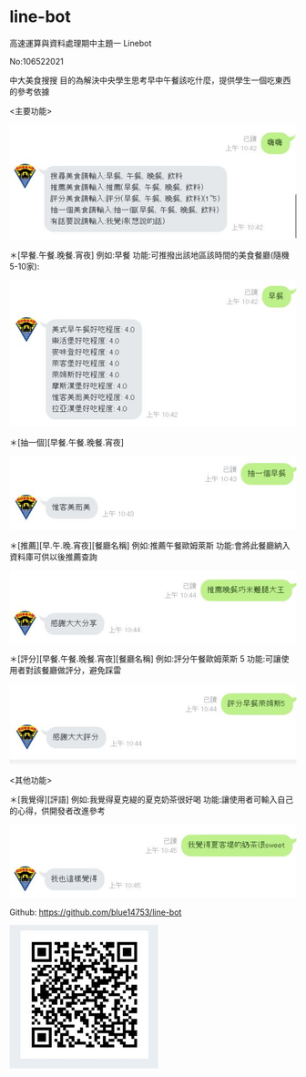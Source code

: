 # line-bot
高速運算與資料處理期中主題一 Linebot 

No:106522021

中大美食搜搜
目的為解決中央學生思考早中午餐該吃什麼，提供學生一個吃東西的參考依據

<主要功能>

![image](https://github.com/blue14753/line-bot/blob/master/1.JPG)

＊[早餐.午餐.晚餐.宵夜]
例如:早餐
功能:可推撥出該地區該時間的美食餐廳(隨機5-10家):

![image](https://github.com/blue14753/line-bot/blob/master/2.JPG)

＊[抽一個][早餐.午餐.晚餐.宵夜]

![image](https://github.com/blue14753/line-bot/blob/master/3.JPG)

＊[推薦][早.午.晚.宵夜][餐廳名稱]
例如:推薦午餐歐姆萊斯
功能:會將此餐廳納入資料庫可供以後推薦查詢

![image](https://github.com/blue14753/line-bot/blob/master/4.JPG)

＊[評分][早餐.午餐.晚餐.宵夜][餐廳名稱]
例如:評分午餐歐姆萊斯 5
功能:可讓使用者對該餐廳做評分，避免踩雷

![image](https://github.com/blue14753/line-bot/blob/master/5.JPG)

<其他功能>

＊[我覺得][評語]
例如:我覺得夏克緹的夏克奶茶很好喝
功能:讓使用者可輸入自己的心得，供開發者改進參考

![image](https://github.com/blue14753/line-bot/blob/master/6.JPG)

Github:  https://github.com/blue14753/line-bot

![image](https://github.com/blue14753/line-bot/blob/master/qrcode.JPG)
